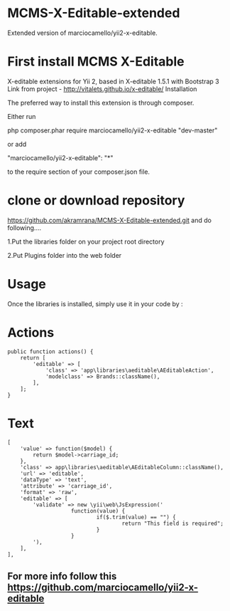 # MCMS-X-Editable-extended
Extended version of  marciocamello/yii2-x-editable.

# First install MCMS X-Editable

X-editable extensions for Yii 2, based in X-editable 1.5.1 with Bootstrap 3 Link from project - http://vitalets.github.io/x-editable/
Installation

The preferred way to install this extension is through composer.

Either run

php composer.phar require marciocamello/yii2-x-editable "dev-master"

or add

"marciocamello/yii2-x-editable": "*"

to the require section of your composer.json file.

# clone or download repository
 https://github.com/akramrana/MCMS-X-Editable-extended.git
 and do following....

1.Put the libraries folder on your project root directory  

2.Put Plugins folder into the web folder

# Usage
Once the libraries is installed, simply use it in your code by :

# Actions

```
public function actions() {
	return [
		'editable' => [
			'class' => 'app\libraries\aeditable\AEditableAction',
			'modelclass' => Brands::className(),
		],
	];
}
```

# Text

```
[
	'value' => function($model) {
		return $model->carriage_id;
	},
	'class' => app\libraries\aeditable\AEditableColumn::className(),
	'url' => 'editable',
	'dataType' => 'text',
	'attribute' => 'carriage_id',
	'format' => 'raw',
	'editable' => [
		'validate' => new \yii\web\JsExpression('
					function(value) {
							if($.trim(value) == "") {
									return "This field is required";
							}
					}
		'),
	],
],
```

## For more info follow this https://github.com/marciocamello/yii2-x-editable